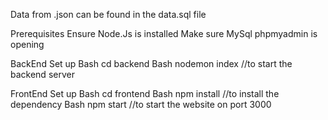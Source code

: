 Data from .json can be found in the data.sql file

Prerequisites
Ensure Node.Js is installed
Make sure MySql phpmyadmin is opening

BackEnd Set up
Bash cd backend
Bash nodemon index //to start the backend server

FrontEnd Set up
Bash cd frontend
Bash npm install //to install the dependency
Bash npm start //to start the website on port 3000
